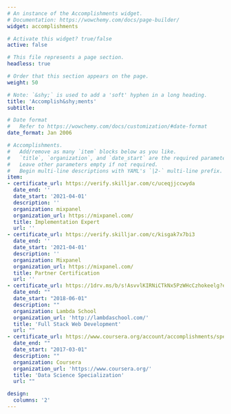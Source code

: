 ```yaml
---
# An instance of the Accomplishments widget.
# Documentation: https://wowchemy.com/docs/page-builder/
widget: accomplishments

# Activate this widget? true/false
active: false

# This file represents a page section.
headless: true

# Order that this section appears on the page.
weight: 50

# Note: `&shy;` is used to add a 'soft' hyphen in a long heading.
title: 'Accomplish&shy;ments'
subtitle:

# Date format
#   Refer to https://wowchemy.com/docs/customization/#date-format
date_format: Jan 2006

# Accomplishments.
#   Add/remove as many `item` blocks below as you like.
#   `title`, `organization`, and `date_start` are the required parameters.
#   Leave other parameters empty if not required.
#   Begin multi-line descriptions with YAML's `|2-` multi-line prefix.
item:
- certificate_url: https://verify.skilljar.com/c/uceqjjccwyda
  date_end: ''
  date_start: '2021-04-01'
  description: ''
  organization: mixpanel
  organization_url: https://mixpanel.com/
  title: Implementation Expert
  url: ''
- certificate_url: https://verify.skilljar.com/c/kisgak7x7bi3
  date_end: ''
  date_start: '2021-04-01'
  description: ''
  organization: Mixpanel
  organization_url: https://mixpanel.com/
  title: Partner Certification
  url: ''
- certificate_url: https://1drv.ms/b/s!AsvvlKIRNiCTkNx5PzWHcCzhokeelg?e=kqgeAP
  date_end: ""
  date_start: "2018-06-01"
  description: ""
  organization: Lambda School
  organization_url: 'http://lambdaschool.com/'
  title: 'Full Stack Web Development'
  url: ""
- certificate_url: https://www.coursera.org/account/accomplishments/specialization/certificate/7B42X58R8E66
  date_end: ""
  date_start: "2017-03-01"
  description: ""
  organization: Coursera
  organization_url: 'https://www.coursera.org/'
  title: 'Data Science Specialization'
  url: ""

design:
  columns: '2' 
---
```

